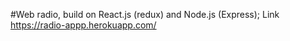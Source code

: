#Web radio, build on React.js (redux) and Node.js (Express);
Link 
https://radio-appp.herokuapp.com/
